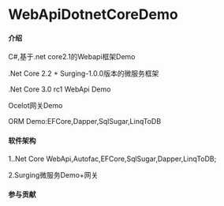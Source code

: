 # WebApiDotnetCoreDemo

#### 介绍
C#,基于.net core2.1的Webapi框架Demo

.Net Core 2.2 + Surging-1.0.0版本的微服务框架

.Net Core 3.0 rc1 WebApi Demo

Ocelot网关Demo

ORM Demo:EFCore,Dapper,SqlSugar,LinqToDB

#### 软件架构
1..Net Core WebApi,Autofac,EFCore,SqlSugar,Dapper,LinqToDB;

2.Surging微服务Demo+网关



#### 参与贡献
